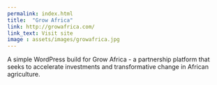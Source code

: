 ```yaml
---
permalink: index.html
title:  "Grow Africa"
link: http://growafrica.com/
link_text: Visit site
image : assets/images/growafrica.jpg
---
```


A simple WordPress build for Grow Africa - a partnership platform that seeks to accelerate investments and transformative change in African agriculture.